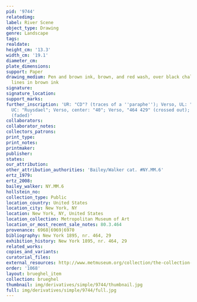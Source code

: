 ```yaml
---
pid: '9744'
relatedimg: 
label: River Scene
object_type: Drawing
genre: Landscape
tags: 
realdate: 
height_cm: '13.3'
width_cm: '19.1'
diameter_cm: 
plate_dimensions: 
support: Paper
drawing_medium: Pen and brown ink, brown, and red wash, over black chalk; framing
  lines in brown ink
signature: 
signature_location: 
support_marks: 
further_inscription: 'UR: "CD"? (traces of a ''paraphe''); Verso, UL: "464"; Verso,
  UC: "Ruysdael"; Verso, center: "40"; Verso, "464 429" (crossed out); Verso, "4"
  (faded)'
collaborators: 
collaborator_notes: 
collectors_patrons: 
print_type: 
print_notes: 
printmaker: 
publisher: 
states: 
our_attribution: 
other_attribution_authorities: 'Bailey/Walker cat. #NY.MM.6'
ertz_1979: 
ertz_2008: 
bailey_walker: NY.MM.6
hollstein_no: 
collection_type: Public
location_country: United States
location_city: New York, NY
location: New York, NY, United States
location_collection: Metropolitan Museum of Art
location_or_most_recent_sale_notes: 80.3.464
provenance: 6968|6969|6970
bibliography: New York 1895, nr. 464, 29
exhibition_history: New York 1895, nr. 464, 29
related_works: 
copies_and_variants: 
curatorial_files: 
external_resources: http://www.metmuseum.org/collection/the-collection-online/search/335117
order: '1068'
layout: brueghel_item
collection: brueghel
thumbnail: img/derivatives/simple/9744/thumbnail.jpg
full: img/derivatives/simple/9744/full.jpg
---
```

